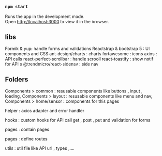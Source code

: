 ### `npm start`

Runs the app in the development mode.\
Open [http://localhost:3000](http://localhost:3000) to view it in the browser.

## libs

Formik & yup: handle forms and validations
Reactstrap & bootstrap 5 : UI components and CSS
ant-design/charts : charts
fortawesome : icons
axios : API calls
react-perfect-scrollbar : handle scrooll
react-toastify : show notif for API s
@trendmicro/react-sidenav : side nav

## Folders

Components > common : resusable components like  buttons , input , loading,
Components > layout : resusable components like  menu and nav,
Components > home/sensor :  components for this pages 

helper : axios adapter and error handler

hooks : custom hooks for API call get , post , put and validation for forms

pages : contain pages 

pages : define routes 

utils : util file like API url , types ,....


